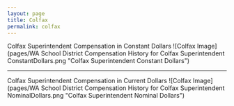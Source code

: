 ```yaml
---
layout: page
title: Colfax
permalink: colfax
---
```



Colfax Superintendent Compensation in Constant Dollars
![Colfax Image](pages/WA School District Compensation History for Colfax Superintendent ConstantDollars.png "Colfax Superintendent Constant Dollars")
___

Colfax Superintendent Compensation in Current Dollars
![Colfax Image](pages/WA School District Compensation History for Colfax Superintendent NominalDollars.png "Colfax Superintendent Nominal Dollars")